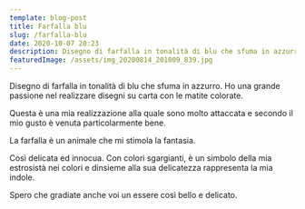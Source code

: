 ```yaml
---
template: blog-post
title: Farfalla blu
slug: /farfalla-blu
date: 2020-10-07 20:23
description: Disegno di farfalla in tonalità di blu che sfuma in azzurro
featuredImage: /assets/img_20200814_201009_839.jpg
---
```


Disegno di farfalla in tonalità di blu che sfuma in azzurro.
Ho una grande passione nel realizzare disegni su carta con le matite colorate.

Questa è una mia realizzazione alla quale sono molto attaccata e secondo il mio gusto è venuta particolarmente bene.

La farfalla è un animale che mi stimola la fantasia.

Così delicata ed innocua. Con colori sgargianti, è un simbolo della mia estrosistà nei colori e dinsieme alla sua delicatezza rappresenta la mia indole.

Spero che gradiate anche voi un essere così bello e delicato.
